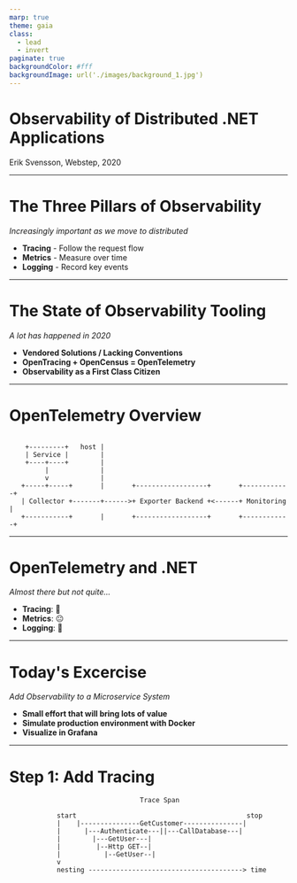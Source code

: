 ```yaml
---
marp: true
theme: gaia
class:
  - lead
  - invert
paginate: true
backgroundColor: #fff
backgroundImage: url('./images/background_1.jpg')
---
```


# Observability of Distributed .NET Applications

Erik Svensson, Webstep, 2020

---
<!-- backgroundImage: url('./images/background_2.jpg') -->

# The Three Pillars of Observability

_Increasingly important as we move to distributed_

- __Tracing__ - Follow the request flow
- __Metrics__ - Measure over time
- __Logging__ - Record key events

---

<!-- backgroundImage: url('./images/background_2.jpg') -->

# The State of Observability Tooling

_A lot has happened in 2020_

- __Vendored Solutions / Lacking Conventions__
- __OpenTracing + OpenCensus = OpenTelemetry__
- __Observability as a First Class Citizen__

---

<!-- backgroundImage: url('./images/background_2.jpg') -->

# OpenTelemetry Overview

```text

    +---------+   host | 
    | Service |        |
    +----+----+        |
         |             |
         v             |
   +-----+-----+       |       +------------------+       +------------+
   | Collector +-------+------>+ Exporter Backend +<------+ Monitoring |
   +-----------+       |       +------------------+       +------------+

```
---

<!-- backgroundImage: url('./images/background_1.jpg') -->

# OpenTelemetry and .NET

_Almost there but not quite..._

- __Tracing__: 🙂
- __Metrics__: 😐
- __Logging__: 🙁

---
<!-- backgroundImage: url('./images/background_1.jpg') -->

# Today's Excercise

_Add Observability to a Microservice System_

- __Small effort that will bring lots of value__
- __Simulate production environment with Docker__
- __Visualize in Grafana__

---

# Step 1: Add Tracing

```text
                                 Trace Span

            start                                           stop
            |    |---------------GetCustomer---------------|
            |      |---Authenticate---||---CallDatabase---|
            |        |---GetUser---|
            |         |--Http GET--|
            |           |--GetUser--|
            v     
            nesting ---------------------------------------> time
```